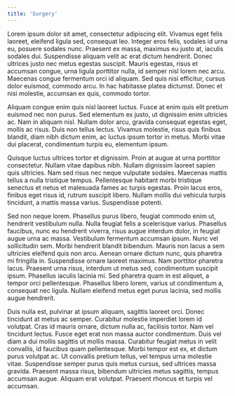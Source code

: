 ```yaml
---
title: 'Surgery'
---
```


Lorem ipsum dolor sit amet, consectetur adipiscing elit. Vivamus eget felis laoreet, eleifend ligula sed, consequat leo. Integer eros felis, sodales id urna eu, posuere sodales nunc. Praesent ex massa, maximus eu justo at, iaculis sodales dui. Suspendisse aliquam velit ac erat dictum hendrerit. Donec ultrices justo nec metus egestas suscipit. Mauris egestas, risus et accumsan congue, urna ligula porttitor nulla, id semper nisl lorem nec arcu. Maecenas congue fermentum orci id aliquam. Sed quis nisi efficitur, cursus dolor euismod, commodo arcu. In hac habitasse platea dictumst. Donec et nisi molestie, accumsan ex quis, commodo tortor.

Aliquam congue enim quis nisl laoreet luctus. Fusce at enim quis elit pretium euismod nec non purus. Sed elementum ex justo, ut dignissim enim ultricies ac. Nam in aliquam nisl. Nullam dolor arcu, gravida consequat egestas eget, mollis ac risus. Duis non tellus lectus. Vivamus molestie, risus quis finibus blandit, diam nibh dictum enim, ac luctus ipsum tortor in metus. Morbi vitae dui placerat, condimentum turpis eu, elementum ipsum.

Quisque luctus ultrices tortor et dignissim. Proin at augue at urna porttitor consectetur. Nullam vitae dapibus nibh. Nullam dignissim laoreet sapien quis ultricies. Nam sed risus nec neque vulputate sodales. Maecenas mattis tellus a nulla tristique tempus. Pellentesque habitant morbi tristique senectus et netus et malesuada fames ac turpis egestas. Proin lacus eros, finibus eget risus id, rutrum suscipit libero. Nullam mollis dui vehicula turpis tincidunt, a mattis massa varius. Suspendisse potenti.

Sed non neque lorem. Phasellus purus libero, feugiat commodo enim ut, hendrerit vestibulum nulla. Nulla feugiat felis a scelerisque varius. Phasellus faucibus, nunc eu hendrerit viverra, risus augue interdum dolor, in feugiat augue urna ac massa. Vestibulum fermentum accumsan ipsum. Nunc vel sollicitudin sem. Morbi hendrerit blandit bibendum. Mauris non lacus a sem ultricies eleifend quis non arcu. Aenean ornare dictum nunc, quis pharetra mi fringilla in. Suspendisse ornare laoreet maximus. Nam porttitor pharetra lacus. Praesent urna risus, interdum ut metus sed, condimentum suscipit ipsum. Phasellus iaculis lacinia mi. Sed pharetra quam in est aliquet, a tempor orci pellentesque. Phasellus libero lorem, varius ut condimentum a, consequat nec ligula. Nullam eleifend metus eget purus lacinia, sed mollis augue hendrerit.

Duis nulla est, pulvinar at ipsum aliquam, sagittis laoreet orci. Donec tincidunt at metus ac semper. Curabitur molestie imperdiet lorem id volutpat. Cras id mauris ornare, dictum nulla ac, facilisis tortor. Nam vel tincidunt lectus. Fusce eget erat non massa auctor condimentum. Duis vel diam a dui mollis sagittis ut mollis massa. Curabitur feugiat metus in velit convallis, id faucibus quam pellentesque. Morbi tempor est ex, et dictum purus volutpat ac. Ut convallis pretium tellus, vel tempus urna molestie vitae. Suspendisse semper purus quis metus cursus, sed ultrices massa gravida. Praesent massa risus, bibendum ultricies metus sagittis, tempus accumsan augue. Aliquam erat volutpat. Praesent rhoncus et turpis vel accumsan.